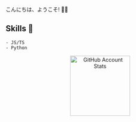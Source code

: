  こんにちは、ようこそ! 👋🏻

## Skills 🚀

```
- JS/TS
- Python
```

<p align="center">
   <a href="#">
   <img 
      src="https://github-readme-stats.vercel.app/api?username=Chaos4U&show_icons=true&border_color=30363d&bg_color=0d1117&text_color=eef2ff&title_color=818cf8&count_private=true&border_radius=4" 
      alt="GitHub Account Stats"
      height="160"
      />
   </a>
</p>

